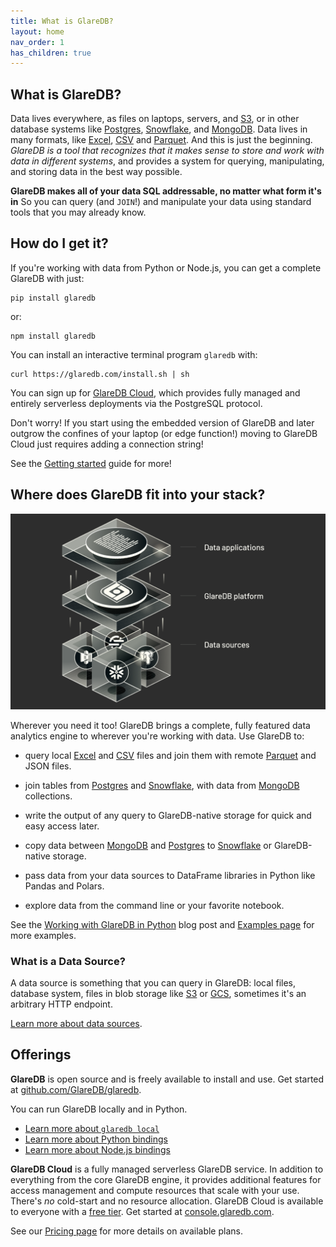 ```yaml
---
title: What is GlareDB?
layout: home
nav_order: 1
has_children: true
---
```


## What is GlareDB?

Data lives everywhere, as files on laptops, servers, and [S3], or in
other database systems like [Postgres], [Snowflake], and
[MongoDB]. Data lives in many formats, like [Excel], [CSV] and
[Parquet]. And this is just the beginning. _GlareDB is a tool that
recognizes that it makes sense to store and work with data in
different systems_, and provides a system for querying, manipulating,
and storing data in the best way possible.

**GlareDB makes all of your data SQL addressable, no matter what form
it's in** So you can query (and `JOIN`!) and manipulate your data
using standard tools that you may already know.

## How do I get it?

If you're working with data from Python or Node.js, you can get a
complete GlareDB with just:

```shell
pip install glaredb
```

or:

```shell
npm install glaredb
```

You can install an interactive terminal program `glaredb` with:

```shell
curl https://glaredb.com/install.sh | sh
```

You can sign up for [GlareDB Cloud], which provides fully managed and
entirely serverless deployments via the PostgreSQL protocol.

Don't worry! If you start using the embedded version of GlareDB and
later outgrow the confines of your laptop (or edge function!) moving
to GlareDB Cloud just requires adding a connection string!

See the [Getting started] guide for more!

## Where does GlareDB fit into your stack?

![Where GlareDB fits](/assets/images/where-glaredb-fits.png)

Wherever you need it too! GlareDB brings a complete, fully featured
data analytics engine to wherever you're working with data. Use GlareDB to:

- query local [Excel] and [CSV] files and join them with remote [Parquet]
  and JSON files.

- join tables from [Postgres] and [Snowflake], with data from [MongoDB]
  collections.

- write the output of any query to GlareDB-native storage for quick
  and easy access later.

- copy data between [MongoDB] and [Postgres] to [Snowflake] or GlareDB-native
  storage.

- pass data from your data sources to DataFrame libraries in Python
  like Pandas and Polars.

- explore data from the command line or your favorite notebook.

See the [Working with GlareDB in Python] blog post and [Examples page]
for more examples.

### What is a Data Source?

A data source is something that you can query in GlareDB: local files,
database system, files in blob storage like [S3] or [GCS], sometimes
it's an arbitrary HTTP endpoint.

[Learn more about data sources].

## Offerings

**GlareDB** is open source and is freely available to install and use. Get
started at [github.com/GlareDB/glaredb].

You can run GlareDB locally and in Python.

- [Learn more about `glaredb local`]
- [Learn more about Python bindings]
- [Learn more about Node.js bindings]

**GlareDB Cloud** is a fully managed serverless GlareDB service. In
addition to everything from the core GlareDB engine, it provides
additional features for access management and compute resources that
scale with your use. There's _no_ cold-start and no resource
allocation. GlareDB Cloud is available to everyone with a
[free tier]. Get started at [console.glaredb.com].

See our [Pricing page] for more details on available plans.

[S3]: /docs/data-sources/supported/s3.html
[Postgres]: /docs/data-sources/supported/postgres.html
[Snowflake]: /docs/data-sources/supported/snowflake.html
[MongoDB]: /docs/data-sources/supported/mongodb.html
[Excel]: /glaredb/sql-functions/read_excel/
[CSV]: /glaredb/sql-functions/csv_scan/
[Parquet]: /glaredb/sql-functions/parquet_scan/
[GlareDB Cloud]: https://console.glaredb.com
[Getting started]: /docs/about/getting-started
[Examples page]: /glaredb/examples/index/
[Working with GlareDB in Python]: https://glaredb.com/blog/working-with-python
[GCS]: /docs/data-sources/supported/gcs.html
[Learn more about data sources]: /docs/data-sources/
[github.com/GlareDB/glaredb]: https://github.com/GlareDB/glaredb#install
[Learn more about `glaredb local`]: /glaredb/local
[Learn more about Python bindings]: /glaredb/python
[Learn more about Node.js bindings]: /glaredb/node
[free tier]: /docs/about/free-tier.html
[Pricing page]: https://glaredb.com/pricing
[console.glaredb.com]: https://console.glaredb.com
